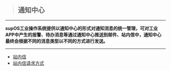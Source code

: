 > ## **通知中心**

---

**supOS工业操作系统提供以通知中心的形式对通知消息的统一管理，可对工业APP中产生的报警、待办消息等通过通知中心推送到邮件、站内信中，通知中心最终会根据不同的消息类型以不同的方式进行发送。**

---

* [站内信](/docs/Notification/boxConfig)
* [站内信请求方式](/docs/Notification/boxRequest)